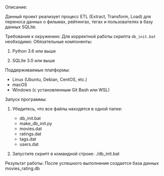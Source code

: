 Описание:

Данный проект реализует процесс ETL (Extract, Transform, Load) для переноса данных о фильмах, рейтингах, тегах и пользователях в базу данных SQLite.

Требования к окружению:
Для корректной работы скрипта `db_init.bat` необходимо:
Обязательные компоненты:
1. Python 3.6 или выше

2. SQLite 3.0 или выше

Поддерживаемые платформы:
- Linux (Ubuntu, Debian, CentOS, etc.)
- macOS
- Windows (с установленным Git Bash или WSL)

Запуск программы:
1. Убедитесь, что все файлы находятся в одной папке:
    - db_init.bat
    - make_db_init.py
    - movies.dat
    - ratings.dat
    - tags.dat
    - users.dat

2. Запустите скрипт в командной строке:
    ./db_init.bat

Результат работы:
После успешного выполнения создается база данных movies_rating.db